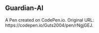 <h2>Guardian-AI</h2>
A Pen created on CodePen.io. Original URL: https://codepen.io/Guts2004/pen/rNgjGEJ.
